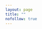 ```yaml
---
layout: page
title: ""
nofollow: true
---
```


<style>
#result.success { color: green; }
#result.fail { color: red; }
</style>

<span id="result"></span>

<script>

(async () => {
    const resultSpan = document.getElementById("result");
    
    function setErr(errStr) {
        resultSpan.className = "fail";
        resultSpan.innerHTML = errStr;
    }

    const urlParams = new URLSearchParams(window.location.search);
    const subToken = urlParams.get('subToken');

    if (!subToken) {
        setErr("No subscription token provided");
        return;
    }

    const finalizeForm = new FormData();
    finalizeForm.append('subToken', subToken);

    const finalizeReq = new Request('/api/mailinglist/finalize', {
        method: 'POST',
        body: finalizeForm,
    });

    const res = await fetch(finalizeReq)
        .then(response => response.json());

    if (res.error) {
        setErr(res.error);
        return;
    }

    resultSpan.className = "success";
    resultSpan.innerHTML = "Your email subscription has been finalized! Please go on about your day.";

})();

</script>

